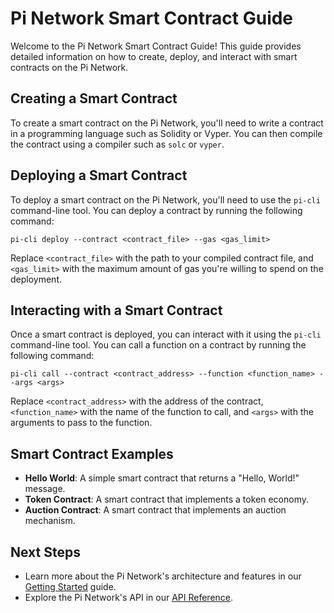 # Pi Network Smart Contract Guide

Welcome to the Pi Network Smart Contract Guide! This guide provides detailed information on how to create, deploy, and interact with smart contracts on the Pi Network.

## Creating a Smart Contract

To create a smart contract on the Pi Network, you'll need to write a contract in a programming language such as Solidity or Vyper. You can then compile the contract using a compiler such as `solc` or `vyper`.

## Deploying a Smart Contract

To deploy a smart contract on the Pi Network, you'll need to use the `pi-cli` command-line tool. You can deploy a contract by running the following command:

`pi-cli deploy --contract <contract_file> --gas <gas_limit>`

Replace `<contract_file>` with the path to your compiled contract file, and `<gas_limit>` with the maximum amount of gas you're willing to spend on the deployment.

## Interacting with a Smart Contract

Once a smart contract is deployed, you can interact with it using the `pi-cli` command-line tool. You can call a function on a contract by running the following command:

`pi-cli call --contract <contract_address> --function <function_name> --args <args>`

Replace `<contract_address>` with the address of the contract, `<function_name>` with the name of the function to call, and `<args>` with the arguments to pass to the function.

## Smart Contract Examples

* **Hello World**: A simple smart contract that returns a "Hello, World!" message.
* **Token Contract**: A smart contract that implements a token economy.
* **Auction Contract**: A smart contract that implements an auction mechanism.

## Next Steps

* Learn more about the Pi Network's architecture and features in our [Getting Started](getting_started.md) guide.
* Explore the Pi Network's API in our [API Reference](api_reference.md).
